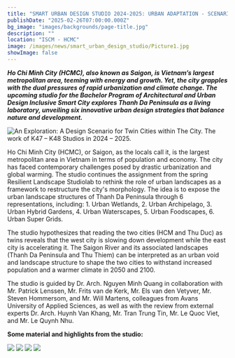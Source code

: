 ```yaml
---
title: "SMART URBAN DESIGN STUDIO 2024-2025: URBAN ADAPTATION - SCENARIOS FOR THANH DA – THE GEM OF HO CHI MINH CITY AND THU DUC CITIES"
publishDate: "2025-02-26T07:00:00.000Z"
bg_image: "images/backgrounds/page-title.jpg"
description: ""
location: "ISCM - HCMC"
image: /images/news/smart_urban_design_studio/Picture1.jpg
showImage: false
---
```


**_Ho Chi Minh City (HCMC), also known as Saigon, is Vietnam’s largest metropolitan area, teeming with energy and growth. Yet, the city grapples with the dual pressures of rapid urbanization and climate change. The upcoming studio for the Bachelor Program of Architectural and Urban Design Inclusive Smart City explores Thanh Da Peninsula as a living laboratory, unveiling six innovative urban design strategies that balance nature and development._**

![_An Exploration: A Design Scenario for Twin Cities within The City. The work of K47 – K48 Studios in 2024 – 2025._](/images/news/smart_urban_design_studio/Picture1.jpg)

Ho Chi Minh City (HCMC), or Saigon, as the locals call it, is the largest metropolitan area in Vietnam in terms of population and economy. The city has faced contemporary challenges posed by drastic urbanization and global warming. The studio continues the assignment from the spring Resilient Landscape Studiolab to rethink the role of urban landscapes as a framework to restructure the city's morphology. The idea is to expose the urban landscape structures of Thanh Da Peninsula through 6 representations, including: 1. Urban Wetlands, 2. Urban Archipelago, 3. Urban Hybrid Gardens, 4. Urban Waterscapes, 5. Urban Foodscapes, 6. Urban Super Grids.

The studio hypothesizes that reading the two cities (HCM and Thu Duc) as twins reveals that the west city is slowing down development while the east city is accelerating it. The Saigon River and its associated landscapes (Thanh Da Peninsula and Thu Thiem) can be interpreted as an urban void and landscape structure to shape the two cities to withstand increased population and a warmer climate in 2050 and 2100.

The studio is guided by Dr. Arch. Nguyen Minh Quang in collaboration with Mr. Patrick Lenssen, Mr. Frits van de Kerk, Mr. Els van den Vetyver, Mr. Steven Hommersom, and Mr. Will Martens, colleagues from Avans University of Applied Sciences, as well as with the review from external experts Dr. Arch. Huynh Van Khang, Mr. Tran Trung Tin, Mr. Le Quoc Viet, and Mr. Le Quynh Nhu.

**Some material and highlights from the studio:**

![](/images/news/smart_urban_design_studio/Picture2.jpg)
![](/images/news/smart_urban_design_studio/Picture3.jpg)
![](/images/news/smart_urban_design_studio/Picture4.jpg)
![](/images/news/smart_urban_design_studio/Picture5-3.jpg)
